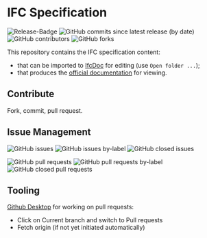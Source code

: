 # IFC Specification
![Release-Badge](https://img.shields.io/github/v/release/bSI-InfraRoom/IFC-Specification)
![GitHub commits since latest release (by date)](https://img.shields.io/github/commits-since/bSI-InfraRoom/IFC-Specification/IFC4x3_RC4)
![GitHub contributors](https://img.shields.io/github/contributors/bSI-InfraRoom/IFC-Specification)
![GitHub forks](https://img.shields.io/github/forks/bSI-InfraRoom/IFC-Specification)

This repository contains the IFC specification content:

- that can be imported to [IfcDoc](https://github.com/buildingSMART/IfcDoc/tree/development) for editing (use `Open folder ...`);
- that produces the [official documentation](https://github.com/bSI-InfraRoom/IFC-Documentation) for viewing.

## Contribute

Fork, commit, pull request.

## Issue Management

![GitHub issues](https://img.shields.io/github/issues/bSI-InfraRoom/IFC-Specification)
![GitHub issues by-label](https://img.shields.io/github/issues/bSI-InfraRoom/IFC-Specification/IFC4x3_RC4)
![GitHub closed issues](https://img.shields.io/github/issues-closed/bSI-InfraRoom/IFC-Specification)


![GitHub pull requests](https://img.shields.io/github/issues-pr/bSI-InfraRoom/IFC-Specification)
![GitHub pull requests by-label](https://img.shields.io/github/issues-pr/bSI-InfraRoom/IFC-Specification/IFC4x3_RC4)
![GitHub closed pull requests](https://img.shields.io/github/issues-pr-closed/bSI-InfraRoom/IFC-Specification)

## Tooling

[Github Desktop](https://desktop.github.com/) for working on pull requests:

- Click on Current branch and switch to Pull requests
- Fetch origin (if not yet initiated automatically)

